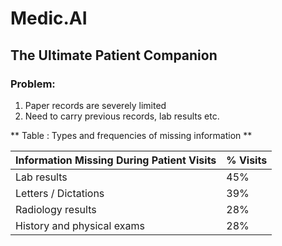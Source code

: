 # Medic.AI
## The Ultimate Patient Companion

### Problem:
1. Paper records are severely limited
2. Need to carry previous records, lab results etc.

** Table : Types and frequencies of missing information **

| Information Missing During Patient Visits  | % Visits |
| -------------               | ------ |
| Lab results	                | 45%    |
| Letters / Dictations        | 39%    |
| Radiology results	          | 28%    |
| History and physical exams	| 28%    |

